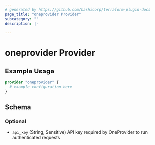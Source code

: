 ```yaml
---
# generated by https://github.com/hashicorp/terraform-plugin-docs
page_title: "oneprovider Provider"
subcategory: ""
description: |-
  
---
```


# oneprovider Provider



## Example Usage

```terraform
provider "oneprovider" {
  # example configuration here
}
```

<!-- schema generated by tfplugindocs -->
## Schema

### Optional

- `api_key` (String, Sensitive) API key required by OneProvider to run authenticated requests
